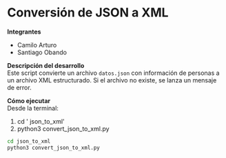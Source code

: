 # Conversión de JSON a XML

**Integrantes**  
- Camilo Arturo  
- Santiago Obando

**Descripción del desarrollo**  
Este script convierte un archivo `datos.json` con información de personas a un archivo XML estructurado. Si el archivo no existe, se lanza un mensaje de error.

**Cómo ejecutar**  
Desde la terminal:
1. cd ' json_to_xml'
2. python3 convert_json_to_xml.py

```bash
cd json_to_xml
python3 convert_json_to_xml.py
